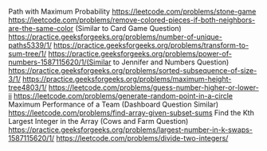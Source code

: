 Path with Maximum Probability
https://leetcode.com/problems/stone-game
https://leetcode.com/problems/remove-colored-pieces-if-both-neighbors-are-the-same-color (Similar to Card Game Question)
https://practice.geeksforgeeks.org/problems/number-of-unique-paths5339/1/
https://practice.geeksforgeeks.org/problems/transform-to-sum-tree/1/
https://practice.geeksforgeeks.org/problems/power-of-numbers-1587115620/1/(Similar to Jennifer and Numbers Question)
https://practice.geeksforgeeks.org/problems/sorted-subsequence-of-size-3/1/
https://practice.geeksforgeeks.org/problems/maximum-height-tree4803/1/
https://leetcode.com/problems/guess-number-higher-or-lower-ii
https://leetcode.com/problems/generate-random-point-in-a-circle
Maximum Performance of a Team (Dashboard Question Similar)
https://leetcode.com/problems/find-array-given-subset-sums
Find the Kth Largest Integer in the Array (Cows and Farm Question)
https://practice.geeksforgeeks.org/problems/largest-number-in-k-swaps-1587115620/1/
https://leetcode.com/problems/divide-two-integers/
